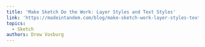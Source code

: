 ```yaml
---
title: 'Make Sketch Do the Work: Layer Styles and Text Styles'
link: 'https://madeintandem.com/blog/make-sketch-work-layer-styles-text-styles/'
topics:
  - Sketch
authors: Drew Vosburg
---
```

​
